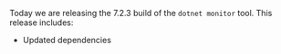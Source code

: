Today we are releasing the 7.2.3 build of the `dotnet monitor` tool. This release includes:
- Updated dependencies
